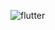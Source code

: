 
![flutter](https://user-images.githubusercontent.com/119445003/235161456-3777b3d3-5c8e-487e-9746-8a612b935f5c.png)
